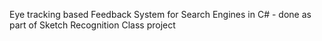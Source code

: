Eye tracking based Feedback System for Search Engines in C# - done as part of Sketch Recognition Class project
